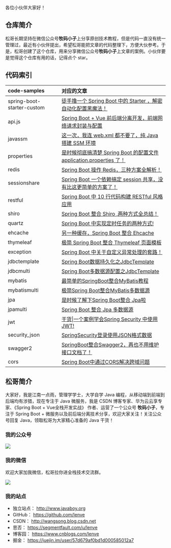 各位小伙伴大家好！

## 仓库简介

松哥长期坚持在微信公众号**牧码小子**上分享原创技术教程，但是代码一直没有统一管理过，最近有小伙伴提出，希望松哥能把文章的代码整理下，方便大伙参考。于是，松哥创建了这个仓库，用来分享微信公众号**牧码小子**上文章的案例。小伙伴要是觉得这个仓库有用的话，记得点个 star。

## 代码索引

|code-samples|对应的文章|
|:---|:---|
|spring-boot-starter-custom|[徒手撸一个 Spring Boot 中的 Starter ，解密自动化配置黑魔法！](https://mp.weixin.qq.com/s/tKr_shLQnvcQADr4mvcU3A)|
|api.js|[Spring Boot + Vue 前后端分离开发，前端网络请求封装与配置](https://mp.weixin.qq.com/s/K8ANNmm6ZrP2xMyK6LGZ_g)|
|javassm|[这一次，我连 web.xml 都不要了，纯 Java 搭建 SSM 环境](https://mp.weixin.qq.com/s/NC_0oaeBzRjCB34U_ZWxIQ)|
|properties|[是时候彻底搞清楚 Spring Boot 的配置文件 application.properties 了！](https://mp.weixin.qq.com/s/cUhzpo8zkQq09d8S4WkAsw)|
|redis|[Spring Boot 操作 Redis，三种方案全解析！](https://mp.weixin.qq.com/s/cgDtmjPWTdh44bSlLC0Qsw)|
|sessionshare|[Spring Boot 一个依赖搞定 session 共享，没有比这更简单的方案了！](https://mp.weixin.qq.com/s/xs67SzSkMLz6-HgZVxTDFw)|
|restful|[Spring Boot 中 10 行代码构建 RESTful 风格应用](https://mp.weixin.qq.com/s/7uO87SOu93XH2Y3iWxWicg)|
|shiro|[Spring Boot 整合 Shiro ,两种方式全总结！](https://mp.weixin.qq.com/s/JU_-gn-yZ4VJJXTZvo7nZQ)|
|quartz|[Spring Boot 中实现定时任务的两种方式!](https://mp.weixin.qq.com/s/_20RYBkjKrB4tdpXI3hBOA)|
|ehcache|[另一种缓存，Spring Boot 整合 Ehcache](https://mp.weixin.qq.com/s/i9a3VOf_GMN_UBQ-8tKi3A)|
|thymeleaf|[极简 Spring Boot 整合 Thymeleaf 页面模板](https://mp.weixin.qq.com/s/7tgiuFceyZPHBZcLnPmkfw)|
|exception|[Spring Boot 中关于自定义异常处理的套路！](https://mp.weixin.qq.com/s/w26MvCWQ1RO4CUJrfXi5AA)|
|jdbctemplate|[Spring Boot数据持久化之JdbcTemplate](https://mp.weixin.qq.com/s/X4-e1cf3uZafg8XtMJeo_Q)|
|jdbcmulti|[Spring Boot多数据源配置之JdbcTemplate](https://mp.weixin.qq.com/s/7po83-CAoryo1eglumW42Q)|
|mybatis|[最简单的SpringBoot整合MyBatis教程](https://mp.weixin.qq.com/s/HOnX2XRDWrQ9oOKLo1ueKw)|
|mybatismulti|[极简Spring Boot整合MyBatis多数据源](https://mp.weixin.qq.com/s/9YXwk2-4zIq60WFuy6nXdw)|
|jpa|[是时候了解下Spring Boot整合 Jpa啦](http://www.javaboy.org/2019/0407/springboot-jpa.html)|
|jpamulti|[Spring Boot 整合 Jpa 多数据源](http://www.javaboy.org/2019/0407/springboot-jpa-multi.html)|
|jwt|[干货\|一个案例学会Spring Security 中使用 JWT!](https://mp.weixin.qq.com/s/riyFQSrkQBQBCyomE__fLA)|
|security_json|[SpringSecurity登录使用JSON格式数据](https://mp.weixin.qq.com/s/X1t-VCxzxIcQKOAu-pJrdw)|
|swagger2|[SpringBoot整合Swagger2，再也不用维护接口文档了！](https://mp.weixin.qq.com/s/iTsTqEeqT9K84S091ycdog)|
|cors|[Spring Boot中通过CORS解决跨域问题](https://mp.weixin.qq.com/s/ASEJwiswLu1UCRE-e2twYQ)|

## 松哥简介

大家好，我是江南一点雨，管理学学士，大学自学 Java 编程，从移动端到前端到后端均有涉猎，现在专注于 Java 微服务，我是 CSDN 博客专家、华为云云享专家、《Spring Boot + Vue全栈开发实战》 作者、运营了一个公众号 **牧码小子**，专注于 Spring Boot + 微服务以及前后端分离技术分享，欢迎大家关注！关注公众号回复 Java，领取松哥为大家精心准备的 Java 干货！

### 我的公众号

![](http://www.javaboy.org/images/sb/javaboy.jpg)  

### 我的微信

欢迎大家加我微信，松哥拉你进全栈技术交流群。

![](http://www.javaboy.org/images/weixin.png)

### 我的站点

- 独立站点： http://www.javaboy.org
- GitHub： https://github.com/lenve
- CSDN： http://wangsong.blog.csdn.net
- 思否： https://segmentfault.com/u/lenve
- 博客园： https://www.cnblogs.com/lenve
- 掘金： https://juejin.im/user/57d679af0bd1d000585012a7